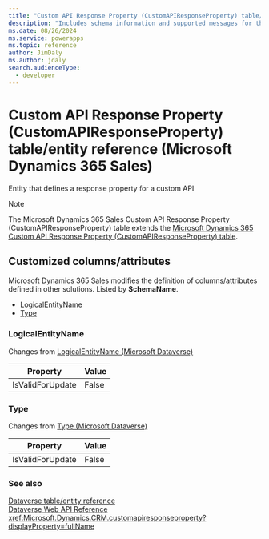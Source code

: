 ```yaml
---
title: "Custom API Response Property (CustomAPIResponseProperty) table/entity reference (Microsoft Dynamics 365 Sales)"
description: "Includes schema information and supported messages for the Custom API Response Property (CustomAPIResponseProperty) table/entity with Microsoft Dynamics 365 Sales."
ms.date: 08/26/2024
ms.service: powerapps
ms.topic: reference
author: JimDaly
ms.author: jdaly
search.audienceType: 
  - developer
---
```


# Custom API Response Property (CustomAPIResponseProperty) table/entity reference (Microsoft Dynamics 365 Sales)

Entity that defines a response property for a custom API

> [!NOTE]
> The Microsoft Dynamics 365 Sales Custom API Response Property (CustomAPIResponseProperty) table extends the [Microsoft Dynamics 365 Custom API Response Property (CustomAPIResponseProperty) table](/dynamics365/developer/entities/customapiresponseproperty).



## Customized columns/attributes

Microsoft Dynamics 365 Sales modifies the definition of columns/attributes defined in other solutions. Listed by **SchemaName**.

- [LogicalEntityName](#BKMK_LogicalEntityName)
- [Type](#BKMK_Type)

### <a name="BKMK_LogicalEntityName"></a> LogicalEntityName

Changes from [LogicalEntityName (Microsoft Dataverse)](/power-apps/developer/data-platform/reference/entities/customapiresponseproperty#BKMK_LogicalEntityName)

|Property|Value|
|---|---|
|IsValidForUpdate|False|


### <a name="BKMK_Type"></a> Type

Changes from [Type (Microsoft Dataverse)](/power-apps/developer/data-platform/reference/entities/customapiresponseproperty#BKMK_Type)

|Property|Value|
|---|---|
|IsValidForUpdate|False|




### See also

[Dataverse table/entity reference](../about-entity-reference.md)  
[Dataverse Web API Reference](/power-apps/developer/data-platform/webapi/reference/about)   
<xref:Microsoft.Dynamics.CRM.customapiresponseproperty?displayProperty=fullName>
